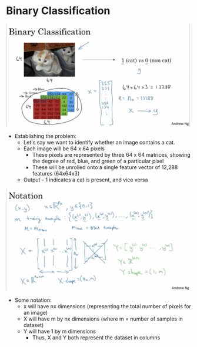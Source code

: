 # Binary Classification

<img src=https://github.com/lmoham/deep-learning-specialization/blob/main/1.%20Neural%20Networks%20and%20Deep%20Learning/images/4bc.jpg width="500">

* Establishing the problem:
  * Let's say we want to identify whether an image contains a cat.
  * Each image will be 64 x 64 pixels
    * These pixels are represented by three 64 x 64 matrices, showing the degree of red, blue, and green of a particular pixel
    * These will be unrolled onto a single feature vector of 12,288 features (64x64x3)
  * Output - 1 indicates a cat is present, and vice versa

<img src=https://github.com/lmoham/deep-learning-specialization/blob/main/1.%20Neural%20Networks%20and%20Deep%20Learning/images/4n.jpg width="500">

* Some notation:
  * x will have nx dimensions (representing the total number of pixels for an image)
  * X will have m by nx dimensions (where m = number of samples in dataset)
  * Y will have 1 by m dimensions 
    * Thus, X and Y both represent the dataset in columns
